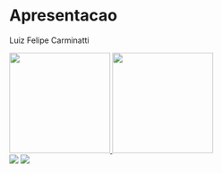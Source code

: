 # Apresentacao
 Luiz Felipe Carminatti

<link rel="stylesheet" href="https://cdn.jsdelivr.net/gh/devicons/devicon@v2.15.1/devicon.min.css">
          
<div>
     <a href="//github.com/LuizFelipeCarminatti">
     <img height="180em" src="https://github-readme-stats.vercel.app/api?username=LuizFelipeCarminatti&show_icons=true&theme=dark&include_all_commits=true&count+private=true"/>
     <img height="180em" src="https://github-readme-stats.vercel.app/api/top-langs/?username=LuizFelipeCarminatti&theme=dark&layout=compact"/>
</div>
<div style="display: inline-block">
 <img src="https://github.com/LuizFelipeCarminatti/Apresentacao/assets/46489152/8b03d348-f2f3-4bc1-9e09-a3c68b382dda" />
 <img src="https://github.com/LuizFelipeCarminatti/Apresentacao/assets/46489152/361b20c0-86e1-4ec6-bea9-73e24f5a1c4d"/>      
 
</div>
